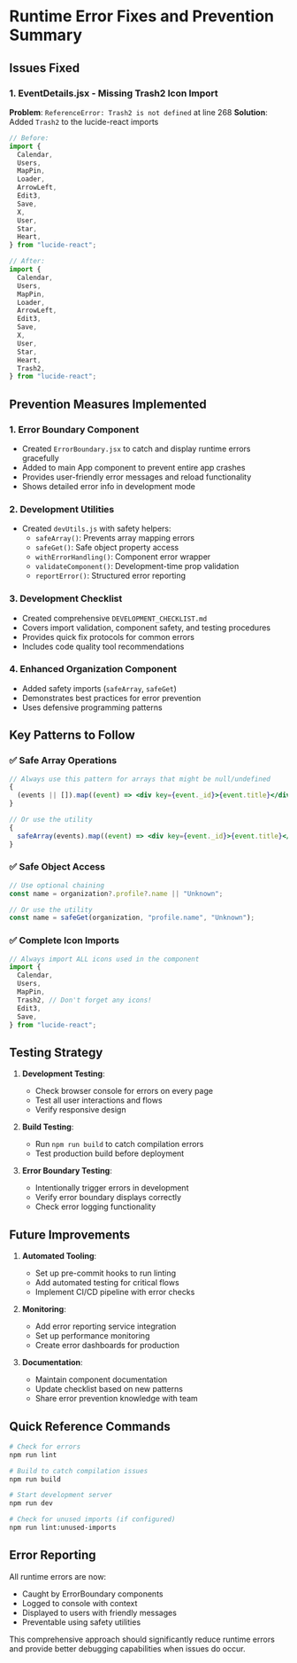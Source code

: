 # Runtime Error Fixes and Prevention Summary

## Issues Fixed

### 1. EventDetails.jsx - Missing Trash2 Icon Import

**Problem**: `ReferenceError: Trash2 is not defined` at line 268
**Solution**: Added `Trash2` to the lucide-react imports

```jsx
// Before:
import {
  Calendar,
  Users,
  MapPin,
  Loader,
  ArrowLeft,
  Edit3,
  Save,
  X,
  User,
  Star,
  Heart,
} from "lucide-react";

// After:
import {
  Calendar,
  Users,
  MapPin,
  Loader,
  ArrowLeft,
  Edit3,
  Save,
  X,
  User,
  Star,
  Heart,
  Trash2,
} from "lucide-react";
```

## Prevention Measures Implemented

### 1. Error Boundary Component

- Created `ErrorBoundary.jsx` to catch and display runtime errors gracefully
- Added to main App component to prevent entire app crashes
- Provides user-friendly error messages and reload functionality
- Shows detailed error info in development mode

### 2. Development Utilities

- Created `devUtils.js` with safety helpers:
  - `safeArray()`: Prevents array mapping errors
  - `safeGet()`: Safe object property access
  - `withErrorHandling()`: Component error wrapper
  - `validateComponent()`: Development-time prop validation
  - `reportError()`: Structured error reporting

### 3. Development Checklist

- Created comprehensive `DEVELOPMENT_CHECKLIST.md`
- Covers import validation, component safety, and testing procedures
- Provides quick fix protocols for common errors
- Includes code quality tool recommendations

### 4. Enhanced Organization Component

- Added safety imports (`safeArray`, `safeGet`)
- Demonstrates best practices for error prevention
- Uses defensive programming patterns

## Key Patterns to Follow

### ✅ Safe Array Operations

```jsx
// Always use this pattern for arrays that might be null/undefined
{
  (events || []).map((event) => <div key={event._id}>{event.title}</div>);
}

// Or use the utility
{
  safeArray(events).map((event) => <div key={event._id}>{event.title}</div>);
}
```

### ✅ Safe Object Access

```jsx
// Use optional chaining
const name = organization?.profile?.name || "Unknown";

// Or use the utility
const name = safeGet(organization, "profile.name", "Unknown");
```

### ✅ Complete Icon Imports

```jsx
// Always import ALL icons used in the component
import {
  Calendar,
  Users,
  MapPin,
  Trash2, // Don't forget any icons!
  Edit3,
  Save,
} from "lucide-react";
```

## Testing Strategy

1. **Development Testing**:

   - Check browser console for errors on every page
   - Test all user interactions and flows
   - Verify responsive design

2. **Build Testing**:

   - Run `npm run build` to catch compilation errors
   - Test production build before deployment

3. **Error Boundary Testing**:
   - Intentionally trigger errors in development
   - Verify error boundary displays correctly
   - Check error logging functionality

## Future Improvements

1. **Automated Tooling**:

   - Set up pre-commit hooks to run linting
   - Add automated testing for critical flows
   - Implement CI/CD pipeline with error checks

2. **Monitoring**:

   - Add error reporting service integration
   - Set up performance monitoring
   - Create error dashboards for production

3. **Documentation**:
   - Maintain component documentation
   - Update checklist based on new patterns
   - Share error prevention knowledge with team

## Quick Reference Commands

```bash
# Check for errors
npm run lint

# Build to catch compilation issues
npm run build

# Start development server
npm run dev

# Check for unused imports (if configured)
npm run lint:unused-imports
```

## Error Reporting

All runtime errors are now:

- Caught by ErrorBoundary components
- Logged to console with context
- Displayed to users with friendly messages
- Preventable using safety utilities

This comprehensive approach should significantly reduce runtime errors and provide better debugging capabilities when issues do occur.
